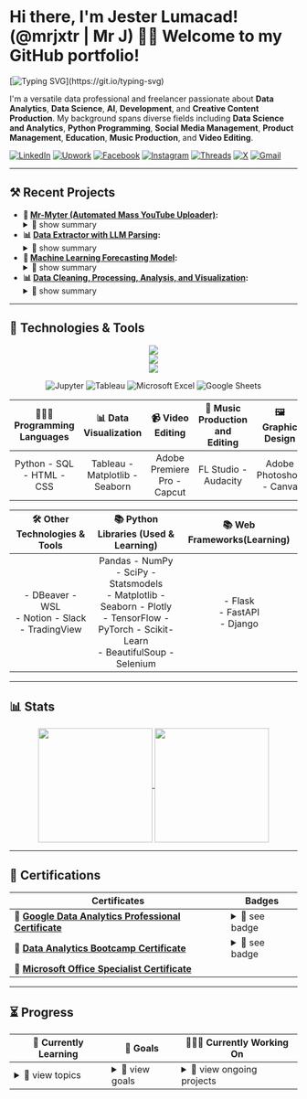 # Hi there, I'm Jester Lumacad! (@mrjxtr | Mr J) 👋🏼 Welcome to my GitHub portfolio!

[![Typing SVG](https://readme-typing-svg.demolab.com?font=jetbrains+mono&weight=250&size=20&duration=7000&pause=1000&width=1000&lines=Aspiring+Data+Analyst%2C+Data+Scientist+%26+Programmer;Current+freelance+YouTube+Content+Strategist%2C+Manager%2C+%26+SEO+Specialist;Fascinated+about+everything+Data+Science%2C+AI+%26+Development;Aiming+to+solve+tech+problems+through+coding+AI+software;Let+the+journey+begin!)](https://git.io/typing-svg)

I'm a versatile data professional and freelancer passionate about **Data Analytics**, **Data Science**, **AI**, **Development**, and **Creative Content Production**. My background spans diverse fields including **Data Science and Analytics**, **Python Programming**, **Social Media Management**, **Product Management**, **Education**, **Music Production**, and **Video Editing**.

[![LinkedIn](https://img.shields.io/badge/-LinkedIn-0077B5?style=flat-square&logo=linkedin&logoColor=white)](https://www.linkedin.com/in/mrjxtr)
[![Upwork](https://img.shields.io/badge/-Upwork-6fda44?style=flat-square&logo=upwork&logoColor=white)](https://www.upwork.com/freelancers/~01f2fd0e74a0c5055a?mp_source=share)
[![Facebook](https://img.shields.io/badge/-Facebook-1877F2?style=flat-square&logo=facebook&logoColor=white)](https://www.facebook.com/mrjxtr)
[![Instagram](https://img.shields.io/badge/-Instagram-E4405F?style=flat-square&logo=instagram&logoColor=white)](https://www.instagram.com/mrjxtr)
[![Threads](https://img.shields.io/badge/-Threads-000000?style=flat-square&logo=threads&logoColor=white)](https://www.threads.net/@mrjxtr)
[![X](https://img.shields.io/badge/-X-000000?style=flat-square&logo=x&logoColor=white)](https://twitter.com/mrjxtr)
[![Gmail](https://img.shields.io/badge/-Gmail-D14836?style=flat-square&logo=gmail&logoColor=white)](mailto:youremail@gmail.com)

---

## ⚒ **Recent Projects**

- **🤖 [Mr-Myter (Automated Mass YouTube Uploader)](https://github.com/mrjx-dev/mr-myter):** <Details><summary> 👀 show summary </summary> Developed an automated Python tool for bulk YouTube uploads. Designed to save time by automating video and thumbnail uploads, It uses `Selenium WebDriver` to simulate actions in YouTube Studio, streamlining the upload process for content creators. </Details>
- **📊 [Data Extractor with LLM Parsing](https://github.com/mrjxtr/Data_Extractor_LLM_Parser_Project):** <Details><summary> 👀 show summary </summary> Developed a Python-based tool that scrapes clinical trial data from a specified website, processes it using an LLM via OpenRouter API, and exports the results to CSV. The project includes customizable scraping, real-time feedback, and modular design, simplifying data extraction and analysis for researchers. </Details>
- **🔮 [Machine Learning Forecasting Model](https://github.com/mrjxtr/Bike_Rental_Deman_Forecasting_Model):** <Details><summary> 👀 show summary </summary> Built a time series forecasting model using `Scikit-learn`'s `RandomForestRegressor` using `GridSearchCV` to calibrate hyperparameters and `mean_squared_error` and `r2_score` for metrics to predict sales trends for a retail dataset. </Details>
- **📊 [Data Cleaning, Processing, Analysis, and Visualization](https://github.com/mrjxtr/Tokyo_AirBnb_Analysis_Project):** <Details><summary> 👀 show summary </summary> Developed Python scripts using `Pandas` for cleaning and analyzing complex sales data, improving data accuracy by up to 100%. Additionally, created dynamic, interactive dashboards using `Tableau`, `Matplotlib`, and `Seaborn` to effectively communicate data-driven insights. </Details>
---

## 🔧 **Technologies & Tools**


<p align="center">
  <a href="https://skillicons.dev"> 
    <img src="https://skillicons.dev/icons?i=py,sklearn,tensorflow,pytorch,html,css,flask,django,fastapi" />
    <br>
    <img src="https://skillicons.dev/icons?i=vscode,powershell,anaconda,bash,mysql,docker,git,github,stackoverflow" />
    <br>
    <img src="https://skillicons.dev/icons?i=windows,linux,pr,ps,md,obsidian,notion,discord" />
  </a>
</p>

<div align="center">

![Jupyter](https://img.shields.io/badge/-Jupyter-F37626?style=flat-square&logo=Jupyter&logoColor=white)
![Tableau](https://img.shields.io/badge/-Tableau-E97627?style=flat-square&logo=tableau&logoColor=white)
![Microsoft Excel](https://img.shields.io/badge/-Microsoft%20Excel-217346?style=flat-square&logo=microsoft-excel&logoColor=white)
![Google Sheets](https://img.shields.io/badge/-Google%20Sheets-34A853?style=flat-square&logo=google-sheets&logoColor=white)

</div>
  
| **👨🏼‍💻 Programming Languages** | **📊 Data Visualization** | **📹 Video Editing** | **🎵 Music Production and Editing** | **🖼 Graphic Design** | **⏺ Recording and Streaming** |
| :---: | :---: | :---: | :---: | :---: | :---: |
| Python - SQL - HTML - CSS | Tableau - Matplotlib - Seaborn | Adobe Premiere Pro - Capcut | FL Studio - Audacity | Adobe Photoshop - Canva | OBS

<div align="center">

| 🛠️ **Other Technologies & Tools** | 📚 **Python Libraries (Used & Learning)** | 📚 **Web Frameworks(Learning)** |
| :---: | :---: | :---: |
| - DBeaver - WSL</br>- Notion - Slack</br>- TradingView | Pandas - NumPy - SciPy - Statsmodels</br>- Matplotlib - Seaborn - Plotly</br>- TensorFlow - PyTorch - Scikit-Learn</br>- BeautifulSoup - Selenium | - Flask</br>- FastAPI</br>- Django

</div>

---

## 📊 **Stats**

<div align="center">
  <a href="https://github.com/mrjxtr?tab=repositories">
    <img height=200 align="center" src="https://github-readme-stats.vercel.app/api?username=mrjxtr&theme=apprentice&hide_rank=true&show_icons=true" />
  </a>
  <a href="https://github.com/mrjxtr?tab=repositories">
    <img height=200 align="center" src="https://github-readme-stats.vercel.app/api/top-langs/?username=mrjxtr&size_weight=0&count_weight=25&theme=apprentice&layout=compact&langs_count=4&card_width=270" />
  </a>
</div>

---

## 📜 **Certifications**

<div align="center" style="max-width: 800px;">

| Certificates | Badges |
|-------------|---------|
| 📃 **[Google Data Analytics Professional Certificate](https://github.com/mrjxtr/mrjxtr/blob/20d92d2e889f23ad816ed1d443a625a7b8c07a54/certificates/Coursera%20T2UI8QFOSZ4I.pdf)** | <details><summary>👀 see badge</summary><img src="https://github.com/mrjxtr/mrjxtr/blob/20d92d2e889f23ad816ed1d443a625a7b8c07a54/certificates/google-data-analytics-professional-certificate.2.png" alt="Credly Verified" width="125" height="auto"></details> |
| 📃 **[Data Analytics Bootcamp Certificate](https://github.com/mrjxtr/mrjxtr/blob/20d92d2e889f23ad816ed1d443a625a7b8c07a54/certificates/Data%20Analytics%20Bootcamp%20Certificate.png)** | <details><summary>👀 see badge</summary><img src="https://github.com/mrjxtr/mrjxtr/blob/20d92d2e889f23ad816ed1d443a625a7b8c07a54/certificates/Verified%20Analytics%20Bootcamp%20Certification.png" alt="BY: ALEXANDER BREGERG" width="125" height="auto"></details> |
| 📃 **[Microsoft Office Specialist Certificate](https://github.com/mrjxtr/mrjxtr/blob/20d92d2e889f23ad816ed1d443a625a7b8c07a54/certificates/Cert780122712425.pdf)** |  |

</div>

---

## ⏳ **Progress**

<div align="center" style="max-width: 800px;">

| 🌱 **Currently Learning** | 🎯 **Goals** | 👨🏼‍💻 **Currently Working On** |
| --- | --- | --- |
| <details> <summary>👀 view topics </summary> - 🧠 **Data Science, AI, & Development:** Building expertise in AI engineering, machine learning algorithms, data modeling, and statistical analysis to develop software solutions that solve real-world problems and enable data-driven decision-making, while also learning R. </details> | <details> <summary>👀 view goals </summary> - **💼 Build a Data Analytics / AI Data Science Consultation Service:** Offering personalized insights and data-driven solutions on Upwork. <br/>- **📈 Become a Data Analyst and Evolve into a Data Scientist:** Focus on mastering AI, machine learning, data modeling, and predictive analysis to solve complex business problems and drive strategic decision-making. </details> | <details> <summary>👀 view ongoing projects </summary> - 🤖 **[Mr-Myter (Mass YouTube Uploader)](https://github.com/mrjx-dev/mr-myter):** Creating a bot that will automatically upload YouTube Videos in bulk. <br/> - 🧠  **[LLM Report Generator](https://github.com/mrjxtr/LLM_Report_Generator):** Creating a digital product powered by LLMs to generate comprehensive reports based on input data </details> |

</div>

<!---
mrjxtr/mrjxtr is a ✨ special ✨ repository because its `README.md` (this file) appears on your GitHub profile.
You can click the Preview link to take a look at your changes.
--->

